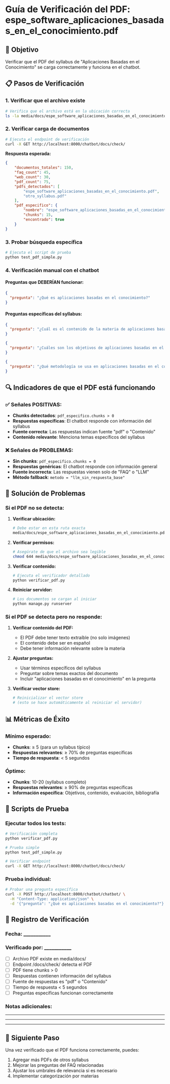 # Guía de Verificación del PDF: espe_software_aplicaciones_basadas_en_el_conocimiento.pdf

## 🎯 Objetivo
Verificar que el PDF del syllabus de "Aplicaciones Basadas en el Conocimiento" se carga correctamente y funciona en el chatbot.

## 📋 Pasos de Verificación

### 1. **Verificar que el archivo existe**
```bash
# Verifica que el archivo está en la ubicación correcta
ls -la media/docs/espe_software_aplicaciones_basadas_en_el_conocimiento.pdf
```

### 2. **Verificar carga de documentos**
```bash
# Ejecuta el endpoint de verificación
curl -X GET http://localhost:8000/chatbot/docs/check/
```

**Respuesta esperada:**
```json
{
    "documentos_totales": 150,
    "faq_count": 45,
    "web_count": 30,
    "pdf_count": 75,
    "pdfs_detectados": [
        "espe_software_aplicaciones_basadas_en_el_conocimiento.pdf",
        "otro_syllabus.pdf"
    ],
    "pdf_especifico": {
        "nombre": "espe_software_aplicaciones_basadas_en_el_conocimiento.pdf",
        "chunks": 15,
        "encontrado": true
    }
}
```

### 3. **Probar búsqueda específica**
```bash
# Ejecuta el script de prueba
python test_pdf_simple.py
```

### 4. **Verificación manual con el chatbot**

#### **Preguntas que DEBERÍAN funcionar:**
```json
{
  "pregunta": "¿Qué es aplicaciones basadas en el conocimiento?"
}
```

#### **Preguntas específicas del syllabus:**
```json
{
  "pregunta": "¿Cuál es el contenido de la materia de aplicaciones basadas en el conocimiento?"
}
```

```json
{
  "pregunta": "¿Cuáles son los objetivos de aplicaciones basadas en el conocimiento?"
}
```

```json
{
  "pregunta": "¿Qué metodología se usa en aplicaciones basadas en el conocimiento?"
}
```

## 🔍 Indicadores de que el PDF está funcionando

### ✅ **Señales POSITIVAS:**
- **Chunks detectados**: `pdf_especifico.chunks > 0`
- **Respuestas específicas**: El chatbot responde con información del syllabus
- **Fuente correcta**: Las respuestas indican fuente "pdf" o "Contenido"
- **Contenido relevante**: Menciona temas específicos del syllabus

### ❌ **Señales de PROBLEMAS:**
- **Sin chunks**: `pdf_especifico.chunks = 0`
- **Respuestas genéricas**: El chatbot responde con información general
- **Fuente incorrecta**: Las respuestas vienen solo de "FAQ" o "LLM"
- **Método fallback**: `metodo = "llm_sin_respuesta_base"`

## 🔧 Solución de Problemas

### **Si el PDF no se detecta:**

1. **Verificar ubicación:**
   ```bash
   # Debe estar en esta ruta exacta
   media/docs/espe_software_aplicaciones_basadas_en_el_conocimiento.pdf
   ```

2. **Verificar permisos:**
   ```bash
   # Asegúrate de que el archivo sea legible
   chmod 644 media/docs/espe_software_aplicaciones_basadas_en_el_conocimiento.pdf
   ```

3. **Verificar contenido:**
   ```bash
   # Ejecuta el verificador detallado
   python verificar_pdf.py
   ```

4. **Reiniciar servidor:**
   ```bash
   # Los documentos se cargan al iniciar
   python manage.py runserver
   ```

### **Si el PDF se detecta pero no responde:**

1. **Verificar contenido del PDF:**
   - El PDF debe tener texto extraíble (no solo imágenes)
   - El contenido debe ser en español
   - Debe tener información relevante sobre la materia

2. **Ajustar preguntas:**
   - Usar términos específicos del syllabus
   - Preguntar sobre temas exactos del documento
   - Incluir "aplicaciones basadas en el conocimiento" en la pregunta

3. **Verificar vector store:**
   ```bash
   # Reinicializar el vector store
   # (esto se hace automáticamente al reiniciar el servidor)
   ```

## 📊 Métricas de Éxito

### **Mínimo esperado:**
- **Chunks**: ≥ 5 (para un syllabus típico)
- **Respuestas relevantes**: ≥ 70% de preguntas específicas
- **Tiempo de respuesta**: < 5 segundos

### **Óptimo:**
- **Chunks**: 10-20 (syllabus completo)
- **Respuestas relevantes**: ≥ 90% de preguntas específicas
- **Información específica**: Objetivos, contenido, evaluación, bibliografía

## 🧪 Scripts de Prueba

### **Ejecutar todos los tests:**
```bash
# Verificación completa
python verificar_pdf.py

# Prueba simple
python test_pdf_simple.py

# Verificar endpoint
curl -X GET http://localhost:8000/chatbot/docs/check/
```

### **Prueba individual:**
```bash
# Probar una pregunta específica
curl -X POST http://localhost:8000/chatbot/chatbot/ \
  -H "Content-Type: application/json" \
  -d '{"pregunta": "¿Qué es aplicaciones basadas en el conocimiento?"}'
```

## 📝 Registro de Verificación

### **Fecha**: ___________
### **Verificado por**: ___________

- [ ] Archivo PDF existe en media/docs/
- [ ] Endpoint /docs/check/ detecta el PDF
- [ ] PDF tiene chunks > 0
- [ ] Respuestas contienen información del syllabus
- [ ] Fuente de respuestas es "pdf" o "Contenido"
- [ ] Tiempo de respuesta < 5 segundos
- [ ] Preguntas específicas funcionan correctamente

### **Notas adicionales:**
_____________________________________________
_____________________________________________
_____________________________________________

## 🚀 Siguiente Paso

Una vez verificado que el PDF funciona correctamente, puedes:
1. Agregar más PDFs de otros syllabus
2. Mejorar las preguntas del FAQ relacionadas
3. Ajustar los umbrales de relevancia si es necesario
4. Implementar categorización por materias
